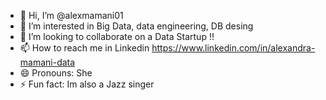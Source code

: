 - 👋 Hi, I’m @alexmamani01
- 👀 I’m interested in Big Data, data engineering, DB desing
- 💞️ I’m looking to collaborate on a Data Startup !!
- 📫 How to reach me   in Linkedin https://www.linkedin.com/in/alexandra-mamani-data
- 😄 Pronouns: She
- ⚡ Fun fact: Im also a Jazz singer 

<!---
alexmamani01/alexmamani01 is a ✨ special ✨ repository because its `README.md` (this file) appears on your GitHub profile.
You can click the Preview link to take a look at your changes.
--->
